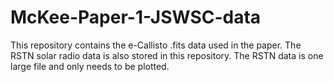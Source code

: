 # McKee-Paper-1-JSWSC-data

This repository contains the e-Callisto .fits data used in the paper.
The RSTN solar radio data is also stored in this repository. The RSTN data is one large file and only needs to be plotted.

